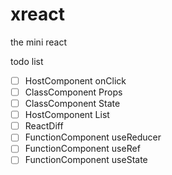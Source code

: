 # xreact

the mini react

todo list

- [ ] HostComponent onClick
- [ ] ClassComponent Props
- [ ] ClassComponent State
- [ ] HostComponent List
- [ ] ReactDiff
- [ ] FunctionComponent useReducer
- [ ] FunctionComponent useRef
- [ ] FunctionComponent useState
